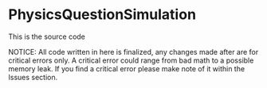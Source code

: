 # PhysicsQuestionSimulation
This is the source code

NOTICE:
All code written in here is finalized, any changes made after are for critical errors only.
A critical error could range from bad math to a possible memory leak. If you find a critical
error please make note of it within the Issues section.
